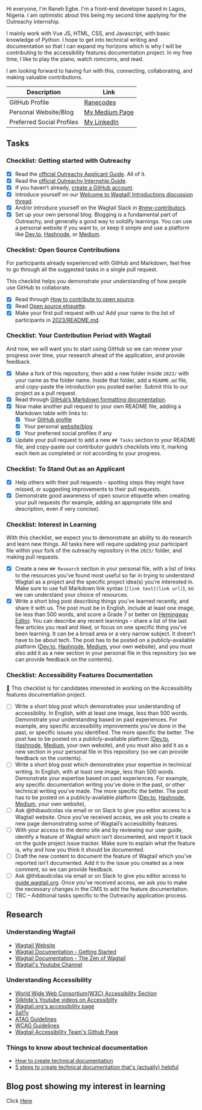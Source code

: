 Hi everyone, I'm Raneh Egbe. I'm a front-end developer based in Lagos, Nigeria. I am optimistic about this being my second time applying for the Outreachy internship.

I mainly work with Vue JS, HTML, CSS, and Javascript, with basic knowledge of Python. I hope to get into technical writing and documentation so that I can expand my horizons which is why I will be contributing to the accessibility features documentation project.
In my free time, I like to play the piano, watch romcoms, and read.

I am looking forward to having fun with this, connecting, collaborating, and making valuable contributions.

| Description                    | Link                                               |
| ------------------------------ | -------------------------------------------------- |
| GitHub Profile                 | [Ranecodes](https://github.com/Ranecodes) |
| Personal Website/Blog          | [My Medium Page](https://medium.com/@ranehobasi)  |
| Preferred Social Profiles      | [My LinkedIn](https://www.linkedin.com/in/raneh-egbe/)      |


## Tasks
### Checklist: Getting started with Outreachy

- [x] Read the [official Outreachy Applicant Guide](link_to_outreachy_applicant_guide). All of it.
- [x] Read the [official Outreachy Internship Guide](link_to_outreachy_internship_guide).
- [x] If you haven’t already, [create a GitHub account](https://github.com/).
- [x] Introduce yourself on our [Welcome to Wagtail! Introductions discussion thread](link_to_discussion_thread).
- [x] And/or introduce yourself on the Wagtail Slack in [#new-contributors](link_to_slack_channel).
- [x] Set up your own personal blog. Blogging is a fundamental part of Outreachy, and generally a good way to solidify learnings. You can use a personal website if you want to, or keep it simple and use a platform like [Dev.to](https://dev.to/), [Hashnode](https://hashnode.com/), or [Medium](https://medium.com/).

### Checklist: Open Source Contributions

For participants already experienced with GitHub and Markdown, feel free to go through all the suggested tasks in a single pull request.

This checklist helps you demonstrate your understanding of how people use GitHub to collaborate.

- [x] Read through [How to contribute to open source](link_to_contribute_to_open_source).
- [x] Read [Open source etiquette](link_to_open_source_etiquette).
- [x] Make your first pull request with us! Add your name to the list of participants in [2023/README.md](link_to_participants_readme).

### Checklist: Your Contribution Period with Wagtail

And now, we will want you to start using GitHub so we can review your progress over time, your research ahead of the application, and provide feedback.

- [x] Make a fork of this repository, then add a new folder inside `2023/` with your name as the folder name. Inside that folder, add a `README.md` file, and copy-paste the introduction you posted earlier. Submit this to our project as a pull request.
- [x] Read through [GitHub’s Markdown formatting documentation](link_to_markdown_formatting).
- [x] Now make another pull request to your own README file, adding a Markdown table with links to:
  - [x] Your [GitHub profile](link_to_your_github_profile)
  - [x] Your personal [website/blog](link_to_your_personal_website)
  - [x] Your preferred social profiles if any
- [x] Update your pull request to add a new `## Tasks` section to your README file, and copy-paste our contributor guide’s checklists into it, marking each item as completed or not according to your progress.

### Checklist: To Stand Out as an Applicant

- [x] Help others with their pull requests – spotting steps they might have missed, or suggesting improvements to their pull requests.
- [x] Demonstrate good awareness of open source etiquette when creating your pull requests (for example, adding an appropriate title and description, even if very concise).

### Checklist: Interest in Learning

With this checklist, we expect you to demonstrate an ability to do research and learn new things. All tasks here will require updating your participant file within your fork of the outreachy repository in the `2023/` folder, and making pull requests.

- [x] Create a new `## Research` section in your personal file, with a list of links to the resources you’ve found most useful so far in trying to understand Wagtail as a project and the specific project idea(s) you’re interested in. Make sure to use full Markdown link syntax (`[link text](link url)`), so we can understand your choice of resources.
- [x] Write a short blog post describing things you’ve learned recently, and share it with us. The post must be in English, include at least one image, be less than 500 words, and score a Grade 7 or better on [Hemingway Editor](https://hemingwayapp.com/). You can describe any recent learnings – share a list of the last few articles you read and liked, or focus on one specific thing you’ve been learning. It can be a broad area or a very narrow subject. It doesn’t have to be about tech. The post has to be posted on a publicly-available platform ([Dev.to](https://dev.to/), [Hashnode](https://hashnode.com/), [Medium](https://medium.com/), your own website), and you must also add it as a new section in your personal file in this repository (so we can provide feedback on the contents).

### Checklist: Accessibility Features Documentation

🚧 This checklist is for candidates interested in working on the Accessibility features documentation project.

- [ ] Write a short blog post which demonstrates your understanding of accessibility. In English, with at least one image, less than 500 words. Demonstrate your understanding based on past experiences. For example, any specific accessibility improvements you’ve done in the past, or specific issues you identified. The more specific the better. The post has to be posted on a publicly-available platform ([Dev.to](https://dev.to/), [Hashnode](https://hashnode.com/), [Medium](https://medium.com/), your own website), and you must also add it as a new section in your personal file in this repository (so we can provide feedback on the contents).
- [ ] Write a short blog post which demonstrates your expertise in technical writing. In English, with at least one image, less than 500 words. Demonstrate your expertise based on past experiences. For example, any specific documentation writing you’ve done in the past, or other technical writing you’ve made. The more specific the better. The post has to be posted on a publicly-available platform ([Dev.to](https://dev.to/), [Hashnode](https://hashnode.com/), [Medium](https://medium.com/), your own website),
- [ ] Ask @thibaudcolas via email or on Slack to give you editor access to a Wagtail website. Once you’ve received access, we ask you to create a new page demonstrating some of Wagtail’s accessibility features.
- [ ] With your access to the demo site and by reviewing our user guide, identify a feature of Wagtail which isn’t documented, and report it back on the guide project issue tracker. Make sure to explain what the feature is, why and how you think it should be documented.
- [ ] Draft the new content to document the feature of Wagtail which you’ve reported isn’t documented. Add it to the issue you created as a new comment, so we can provide feedback.
- [ ] Ask @thibaudcolas via email or on Slack to give you editor access to [guide.wagtail.org](https://guide.wagtail.org). Once you’ve received access, we ask you to make the necessary changes in the CMS to add the feature documentation.
- [ ] TBC – Additional tasks specific to the Outreachy application process.

## Research
### Understanding Wagtail
- [Wagtail Website](https://wagtail.org/)
- [Wagtail Documentation - Getting Started](https://docs.wagtail.org/en/latest/getting_started/index.html)
- [Wagtail Documentation - The Zen of Wagtail](https://docs.wagtail.org/en/latest/getting_started/the_zen_of_wagtail.html)
- [Wagtail's Youtube Channel](https://www.youtube.com/@wagtail4333)

### Understanding Accessibility
- [World Wide Web Consortium(W3C) Accessibility Section](https://www.w3.org/mission/accessibility/)
- [Silktide's Youtube videos on Accessibilty](https://youtu.be/5H1JGdqLrWo?si=al2bQUmmohGD2XvH)
- [Wagtail.org's accessibility page](https://wagtail.org/accessibility/)
- [Sa11y](https://sa11y.netlify.app/accessibility/)
- [ATAG Guidelines](https://www.w3.org/TR/ATAG20/)
- [WCAG Guidelines](https://www.w3.org/TR/WCAG22/)
- [Wagtail Accessibility Team's Github Page](https://github.com/wagtail/wagtail/wiki/Accessibility-team)

### Things to know about technical documentation
- [How to create technical documentation](https://slite.com/learn/technical-documentation)
- [5 steps to create technical documentation that's (actually) helpful](https://plan.io/blog/technical-documentation/)

## Blog post showing my interest in learning
Click [Here](https://medium.com/@ranehobasi/preserving-heritage-embracing-esan-a-nigerian-language-in-the-digital-era-d5b8a4ce5217)

